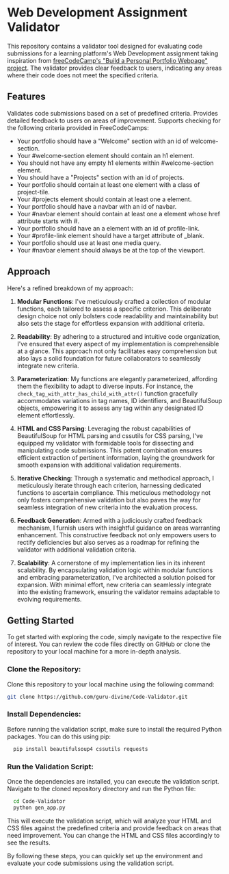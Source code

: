 # Web Development Assignment Validator
This repository contains a validator tool designed for evaluating code submissions for a learning platform's Web Development assignment taking inspiration from [freeCodeCamp's "Build a Personal Portfolio Webpage" project](https://www.freecodecamp.org/learn/2022/responsive-web-design/build-a-personal-portfolio-webpage-project/build-a-personal-portfolio-webpage). The validator provides clear feedback to users, indicating any areas where their code does not meet the specified criteria.

## Features
Validates code submissions based on a set of predefined criteria.
Provides detailed feedback to users on areas of improvement.
Supports checking for the following criteria provided in FreeCodeCamps:
* Your portfolio should have a "Welcome" section with an id of welcome-section.
* Your #welcome-section element should contain an h1 element.
* You should not have any empty h1 elements within #welcome-section element.
* You should have a "Projects" section with an id of projects.
* Your portfolio should contain at least one element with a class of project-tile.
* Your #projects element should contain at least one a element.
* Your portfolio should have a navbar with an id of navbar.
* Your #navbar element should contain at least one a element whose href attribute starts with #.
* Your portfolio should have an a element with an id of profile-link.
* Your #profile-link element should have a target attribute of _blank.
* Your portfolio should use at least one media query.
* Your #navbar element should always be at the top of the viewport.
  
## Approach
Here's a refined breakdown of my approach:

1. **Modular Functions**: I've meticulously crafted a collection of modular functions, each tailored to assess a specific criterion. This deliberate design choice not only bolsters code readability and maintainability but also sets the stage for effortless expansion with additional criteria.

2. **Readability**: By adhering to a structured and intuitive code organization, I've ensured that every aspect of my implementation is comprehensible at a glance. This approach not only facilitates easy comprehension but also lays a solid foundation for future collaborators to seamlessly integrate new criteria.

3. **Parameterization**: My functions are elegantly parameterized, affording them the flexibility to adapt to diverse inputs. For instance, the `check_tag_with_attr_has_child_with_attr()` function gracefully accommodates variations in tag names, ID identifiers, and BeautifulSoup objects, empowering it to assess any tag within any designated ID element effortlessly.

4. **HTML and CSS Parsing**: Leveraging the robust capabilities of BeautifulSoup for HTML parsing and cssutils for CSS parsing, I've equipped my validator with formidable tools for dissecting and manipulating code submissions. This potent combination ensures efficient extraction of pertinent information, laying the groundwork for smooth expansion with additional validation requirements.

5. **Iterative Checking**: Through a systematic and methodical approach, I meticulously iterate through each criterion, harnessing dedicated functions to ascertain compliance. This meticulous methodology not only fosters comprehensive validation but also paves the way for seamless integration of new criteria into the evaluation process.

6. **Feedback Generation**: Armed with a judiciously crafted feedback mechanism, I furnish users with insightful guidance on areas warranting enhancement. This constructive feedback not only empowers users to rectify deficiencies but also serves as a roadmap for refining the validator with additional validation criteria.

7. **Scalability**: A cornerstone of my implementation lies in its inherent scalability. By encapsulating validation logic within modular functions and embracing parameterization, I've architected a solution poised for expansion. With minimal effort, new criteria can seamlessly integrate into the existing framework, ensuring the validator remains adaptable to evolving requirements.

## Getting Started
To get started with exploring the code, simply navigate to the respective file of interest. You can review the code files directly on GitHub or clone the repository to your local machine for a more in-depth analysis.
### Clone the Repository:

Clone this repository to your local machine using the following command:
```bash
git clone https://github.com/guru-divine/Code-Validator.git
```
### Install Dependencies:

Before running the validation script, make sure to install the required Python packages. You can do this using pip:
```bash
  pip install beautifulsoup4 cssutils requests
```
### Run the Validation Script:

Once the dependencies are installed, you can execute the validation script. Navigate to the cloned repository directory and run the Python file:
```bash
  cd Code-Validator
  python gen_app.py
```
This will execute the validation script, which will analyze your HTML and CSS files against the predefined criteria and provide feedback on areas that need improvement. You can change the HTML and CSS files accordingly to see the results.

By following these steps, you can quickly set up the environment and evaluate your code submissions using the validation script.
